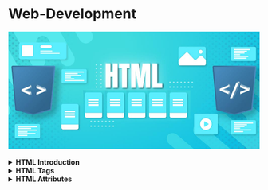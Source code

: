 # Web-Development

![HTML](images/HTML-tutorial.jpg)

<details>
<summary><b>HTML Introduction</b></summary>

## <b>Introduction:</b>

HTML stand for "Hyper Text Markup Language". HTML is the standard markup language used to create and design web pages. It provides a set of codes or tags that are used to structure the content of a webpage, such as text, images, links, and other elements. 

### <b>Start with HTML:</b>
---

+ <b>Choose Code Editor:</b>
  + Popular choices include Visual Studio Code, Sublime Text, Atom, and Notepad++.
  + Ensure that we have a web browser installed to preview our HTML pages. Popular choices include Google Chrome, Mozilla Firefox, and Microsoft Edge. HTML page always run on the web browser.
+ <b>Create a New File:</b></br>
  Create a new file and save it with a <code>.html </code> extension. For example, <code>index.html</code>
+ <b>Create the HTML Structure:</b>

<b>HTML Example:</b>

![HTML](images/HTML-Structure.png)

```html
<!DOCTYPE html>
<html>
<head>
    <title>Page Title</title>
</head>

<body>
    <h1>My First Heading</h1>
    <p>My first paragraph.</p>
</body>

</html>
```

</details>

<details>
<summary><b>HTML Tags</b></summary>

+ <code>Paragraph `<p>` Tag:</code> It's used to defines a paragraph of text.

    ```html
    <p>This is a paragraph of text.</p>
    ```

+ <code>Heading `<h1>` to `<h6>` Tags:</code> Defines headings of various levels, where `<h1>` is the highest level and `<h6>` is the lowest.
  
  ```html
    <h1>This is a level 1 heading</h1>
    <h2>This is a level 2 heading</h2>
    <h3>This is a level 3 heading</h3>
    <h4>This is a level 4 heading</h4>
    <h5>This is a level 5 heading</h5>
    <h6>This is a level 6 heading</h6>
  ```

+ <code>Break `<br>` Tag:</code> The `<br>` tags is used to insert a single line break. It does not have any closing tag.
  
  ```html
    <p>This is a line of text.</p>
    <p>This is another line of text.<br>This line will appear on a new line.</p>
  ```

+ <code>Anchor `<a>` Tag:</code> Defines a hyperlink, linking to another webpage or resource.
  
  ```html
    <a href="https://www.website.com">Visit Website</a>
  ```

+ <code>Image `<img>` Tag:</code> Embeds an image into the webpage.
  
  ```html
    <img src="image.jpg" alt="Description of image">
  ```
+ <code>Division `<div>` Tag:</code> Defines a division or section within a document, often used for layout purposes.
  
  ```html
    <div>
        <p>This is inside a division.</p>
    </div>
  ```

+ <code>Span `<span>` Tag:</code> Defines a section in a document that does not have any semantic meaning.
  
  ```html
    <p>This is <span style="color: red;">highlighted</span> text.</p>
  ```

+ <code>Form `<form>` Tag:</code> Defines an HTML form for user input.
  
  ```html
    <form action="/submit-form" method="post">
        <label for="username">Username:</label>
        <input type="text" id="username" name="username">
        <button type="submit">Submit</button>
    </form>
  ```

</details>

<details>
<summary><b>HTML Attributes</b></summary>

1. `**id**`: Specifies a unique identifier for an element.
   
   ```html
    <div id="header">...</div>
   ```

2. `**class**:` Specifies one or more class names for an element (used for styling with CSS).
   
   ```html
    <p class="highlighted">...</p>
   ```

3. `**style**:` Specifies inline CSS styles for an element.
   
   ```html
    <h1 style="color: blue; font-size: 24px;">...</h1>
   ```

4. `**href**:` Specifies the URL of a link.
   
   ```html
    <a href="https://www.example.com">Link</a>
   ```

5. `**src**:` Specifies the URL of an image or other external resource.
   
   ```html
    <img src="image.jpg" alt="Description">
   ```

6. `**alt**:` Specifies alternative text for an image (useful for accessibility).
   
   ```html
    <img src="image.jpg" alt="Description">
   ```

7. `**title**:` Specifies additional information about an element (often displayed as a tooltip).
   
   ```html
    <p title="I'm a tooltip">This is a paragraph.</p>
   ```

8. `**width** and **height**:` Specifies the width and height of an element (such as an image).
   
   ```html
    <img src="image.jpg" alt="Description" width="200px" height="150px">
   ```

9.  `**target**:` Specifies where to open the linked document when clicked (e.g., `_blank` to open in a new tab).
    
    ```html
    <a href="https://www.example.com" target="_blank">Link</a>
    ```

10. `**rel**:` Specifies the relationship between the current document and the linked document (e.g., `stylesheet` for a CSS file).
    
    ```html
    <link rel="stylesheet" href="styles.css">
    ```

11. `**type**:` Specifies the media type of the linked document (e.g., `text/css` for a CSS file).
    
    ```html
    <link rel="stylesheet" type="text/css" href="styles.css">
    ```

12. `**disabled**:` Disables an input element or button.
    
    ```html
    <input type="submit" value="Submit" disabled>
    ```

13. `**readonly**:` Specifies that an input field is read-only (cannot be edited).
    
    ```html
    <input type="text" value="Read-only text" readonly>
    ```
14. `**lang**:` We should always include the lang attribute inside the `<html>` tag, to declare the language of the Web page.
    
    ```html
    <html lang="en">
    ```


</details>